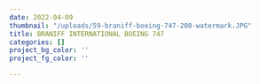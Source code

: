```yaml
---
date: 2022-04-09
thumbnail: "/uploads/59-braniff-boeing-747-200-watermark.JPG"
title: BRANIFF INTERNATIONAL BOEING 747
categories: []
project_bg_color: ''
project_fg_color: ''

---
```

